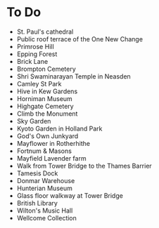 # To Do

* St. Paul's cathedral
* Public roof terrace of the One New Change
* Primrose Hill
* Epping Forest
* Brick Lane
* Brompton Cemetery
* Shri Swaminarayan Temple in Neasden
* Camley St Park
* Hive in Kew Gardens
* Horniman Museum
* Highgate Cemetery
* Climb the Monument
* Sky Garden
* Kyoto Garden in Holland Park
* God's Own Junkyard
* Mayflower in Rotherhithe
* Fortnum & Masons
* Mayfield Lavender farm
* Walk from Tower Bridge to the Thames Barrier
* Tamesis Dock
* Donmar Warehouse
* Hunterian Museum
* Glass floor walkway at Tower Bridge
* British Library
* Wilton's Music Hall
* Wellcome Collection


